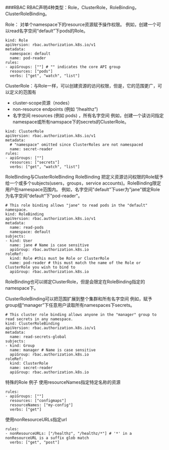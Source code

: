 ###RBAC
RBAC声明4种类型：Role，ClusterRole，RoleBinding，ClusterRoleBinding。

Role： 对单个namespace下的resource资源赋予操作权限。
例如，创建一个可以read名字空间“default”下pods的Role。
```
kind: Role
apiVersion: rbac.authorization.k8s.io/v1
metadata:
  namespace: default
  name: pod-reader
rules:
- apiGroups: [""] # "" indicates the core API group
  resources: ["pods"]
  verbs: ["get", "watch", "list"]
```
ClusterRole：与Role一样，可以创建资源的访问权限，但是，它的范围更广，可以定义的范围有
* cluster-scope资源（nodes）
* non-resource endpoints (例如 “/healthz”)
* 名字空间 resources (例如 pods) ，所有名字空间
例如，创建一个读访问指定namespace或所有namspace下的secrets的ClusterRole。

```
kind: ClusterRole
apiVersion: rbac.authorization.k8s.io/v1
metadata:
  # "namespace" omitted since ClusterRoles are not namespaced
  name: secret-reader
rules:
- apiGroups: [""]
  resources: ["secrets"]
  verbs: ["get", "watch", "list"]
```

RoleBinding与ClusterRoleBinding
RoleBinding 把定义资源访问权限的Role赋予给一个或多个subjects(users，groups，service accounts)。RoleBinding限定用户在namespace范围内。
例如，名字空间"default"下user为"jane"绑定Role为名字空间“default”下"pod-reader"。
```
# This role binding allows "jane" to read pods in the "default" namespace.
kind: RoleBinding
apiVersion: rbac.authorization.k8s.io/v1
metadata:
  name: read-pods
  namespace: default
subjects:
- kind: User
  name: jane # Name is case sensitive
  apiGroup: rbac.authorization.k8s.io
roleRef:
  kind: Role #this must be Role or ClusterRole
  name: pod-reader # this must match the name of the Role or ClusterRole you wish to bind to
  apiGroup: rbac.authorization.k8s.io
```
RoleBinding也可以绑定ClusterRole，但是会限定在RoleBinding指定的namespace下。

ClusterRoleBinding可以把范围扩展到整个集群和所有名字空间
例如，赋予group组“manager”下任意用户读取所有namespaces下secrets。
```
# This cluster role binding allows anyone in the "manager" group to read secrets in any namespace.
kind: ClusterRoleBinding
apiVersion: rbac.authorization.k8s.io/v1
metadata:
  name: read-secrets-global
subjects:
- kind: Group
  name: manager # Name is case sensitive
  apiGroup: rbac.authorization.k8s.io
roleRef:
  kind: ClusterRole
  name: secret-reader
  apiGroup: rbac.authorization.k8s.io
```
特殊的Role 例子
使用resourceNames指定特定名称的资源
```
rules:
- apiGroups: [""]
  resources: ["configmaps"]
  resourceNames: ["my-config"]
  verbs: ["get"]
```
使用nonResourceURLs指定url
```
rules:
- nonResourceURLs: ["/healthz", "/healthz/*"] # '*' in a nonResourceURL is a suffix glob match
  verbs: ["get", "post"]
```
